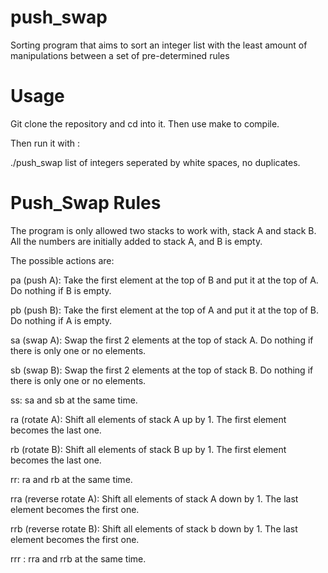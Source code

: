 # push_swap
Sorting program that aims to sort an integer list with the least amount of manipulations between a set of pre-determined rules

# Usage

Git clone the repository and cd into it. Then use make to compile.

Then run it with :

./push_swap <numbers>
list of integers seperated by white spaces, no duplicates.

# Push_Swap Rules
The program is only allowed two stacks to work with, stack A and stack B. All the numbers are initially added to stack A, and B is empty.

The possible actions are:

pa (push A): Take the first element at the top of B and put it at the top of A. Do nothing if B is empty.

pb (push B): Take the first element at the top of A and put it at the top of B. Do nothing if A is empty.

sa (swap A): Swap the first 2 elements at the top of stack A. Do nothing if there is only one or no elements.

sb (swap B): Swap the first 2 elements at the top of stack B. Do nothing if there is only one or no elements.

ss: sa and sb at the same time.

ra (rotate A): Shift all elements of stack A up by 1. The first element becomes the last one.

rb (rotate B): Shift all elements of stack B up by 1. The first element becomes the last one.

rr: ra and rb at the same time.

rra (reverse rotate A): Shift all elements of stack A down by 1. The last element becomes the first one.

rrb (reverse rotate B): Shift all elements of stack b down by 1. The last element becomes the first one.

rrr : rra and rrb at the same time.

